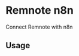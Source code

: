 # Remnote n8n

Connect Remnote with n8n

## Usage

<!-- TODO: Describe usage -->

<!-- ignore-after -->
